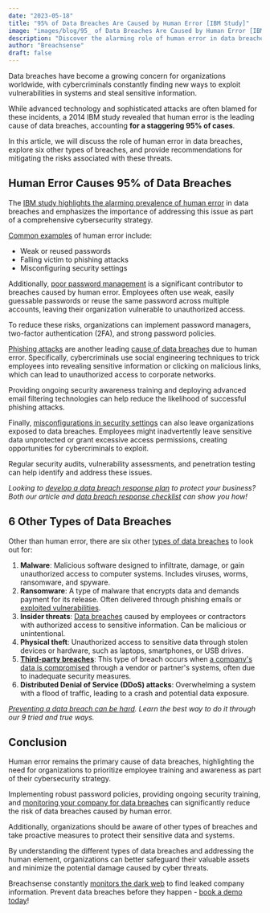 ```yaml
---
date: "2023-05-18"
title: "95% of Data Breaches Are Caused by Human Error [IBM Study]"
image: "images/blog/95_ of Data Breaches Are Caused by Human Error [IBM Study].png"
description: "Discover the alarming role of human error in data breaches as highlighted by a recent IBM study."
author: "Breachsense"
draft: false
---
```

Data breaches have become a growing concern for organizations worldwide, with cybercriminals constantly finding new ways to exploit vulnerabilities in systems and steal sensitive information. 

While advanced technology and sophisticated attacks are often blamed for these incidents, a 2014 IBM study revealed that human error is the leading cause of data breaches, accounting **for a staggering 95% of cases**. 

In this article, we will discuss the role of human error in data breaches, explore six other types of breaches, and provide recommendations for mitigating the risks associated with these threats.
## Human Error Causes 95% of Data Breaches
The [IBM study highlights the alarming prevalence of human error](https://i.crn.com/sites/default/files/ckfinderimages/userfiles/images/crn/custom/IBMSecurityServices2014.PDF) in data breaches and emphasizes the importance of addressing this issue as part of a comprehensive cybersecurity strategy. 

[Common examples](https://breachsense.com/blog/data-breach-examples/) of human error include:

* Weak or reused passwords 
* Falling victim to phishing attacks
* Misconfiguring security settings

Additionally, [poor password management](https://breachsense.com/blog/password-security-data-breach/) is a significant contributor to breaches caused by human error. Employees often use weak, easily guessable passwords or reuse the same password across multiple accounts, leaving their organization vulnerable to unauthorized access. 

To reduce these risks, organizations can implement password managers, two-factor authentication (2FA), and strong password policies.

[Phishing attacks](https://www.ncsc.gov.uk/guidance/phishing) are another leading [cause of data breaches](https://breachsense.com/blog/data-breach-causes/) due to human error. Specifically, cybercriminals use social engineering techniques to trick employees into revealing sensitive information or clicking on malicious links, which can lead to unauthorized access to corporate networks. 

Providing ongoing security awareness training and deploying advanced email filtering technologies can help reduce the likelihood of successful phishing attacks.

Finally, [misconfigurations in security settings](https://www.aquasec.com/cloud-native-academy/supply-chain-security/security-misconfigurations) can also leave organizations exposed to data breaches. Employees might inadvertently leave sensitive data unprotected or grant excessive access permissions, creating opportunities for cybercriminals to exploit. 

Regular security audits, vulnerability assessments, and penetration testing can help identify and address these issues. 

*Looking to [develop a data breach response plan](https://breachsense.com/blog/data-breach-response-plan/) to protect your business? Both our article and [data breach response checklist](https://breachsense.com/blog/data-breach-response-checklist/) can show you how!*
## 6 Other Types of Data Breaches
Other than human error, there are six other [types of data breaches](https://breachsense.com/blog/data-breach-types/) to look out for:

1. **Malware**: Malicious software designed to infiltrate, damage, or gain unauthorized access to computer systems. Includes viruses, worms, ransomware, and spyware.
2. **Ransomware**: A type of malware that encrypts data and demands payment for its release. Often delivered through phishing emails or [exploited vulnerabilities](https://breachsense.com/blog/vulnerabilities-cause-data-loss/).
3. **Insider threats**: [Data breaches](https://breachsense.com/blog/what-is-a-data-breach/) caused by employees or contractors with authorized access to sensitive information. Can be malicious or unintentional.
4. **Physical theft**: Unauthorized access to sensitive data through stolen devices or hardware, such as laptops, smartphones, or USB drives.
5. **[Third-party breaches](https://breachsense.com/blog/third-party-data-breach/)**: This type of breach occurs when [a company's data is compromised](https://breachsense.com/blog/after-a-breach/) through a vendor or partner's systems, often due to inadequate security measures.
6. **Distributed Denial of Service (DDoS) attacks**: Overwhelming a system with a flood of traffic, leading to a crash and potential data exposure.

*[Preventing a data breach can be hard](https://breachsense.com/blog/prevent-data-breach/). Learn the best way to do it through our 9 tried and true ways.*
## Conclusion
Human error remains the primary cause of data breaches, highlighting the need for organizations to prioritize employee training and awareness as part of their cybersecurity strategy. 

Implementing robust password policies, providing ongoing security training, and [monitoring your company for data breaches](https://www.breachsense.com/) can significantly reduce the risk of data breaches caused by human error. 

Additionally, organizations should be aware of other types of breaches and take proactive measures to protect their sensitive data and systems. 

By understanding the different types of data breaches and addressing the human element, organizations can better safeguard their valuable assets and minimize the potential damage caused by cyber threats.

Breachsense constantly [monitors the dark web](https://www.breachsense.com/dark-web-monitoring/) to find leaked company information. Prevent data breaches before they happen - [book a demo today](https://www.breachsense.com/dark-web-monitoring/)! 
